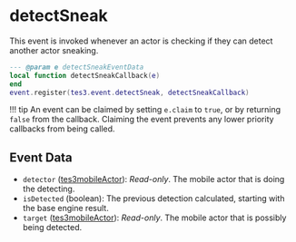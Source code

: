 <!---
	This file is autogenerated. Do not edit this file manually. Your changes will be ignored.
	More information: https://github.com/MWSE/MWSE/tree/master/docs
-->

# detectSneak
<div class="search_terms" style="display: none">detectsneak</div>

This event is invoked whenever an actor is checking if they can detect another actor sneaking.

```lua
--- @param e detectSneakEventData
local function detectSneakCallback(e)
end
event.register(tes3.event.detectSneak, detectSneakCallback)
```

!!! tip
	An event can be claimed by setting `e.claim` to `true`, or by returning `false` from the callback. Claiming the event prevents any lower priority callbacks from being called.

## Event Data

* `detector` ([tes3mobileActor](../../types/tes3mobileActor)): *Read-only*. The mobile actor that is doing the detecting.
* `isDetected` (boolean): The previous detection calculated, starting with the base engine result.
* `target` ([tes3mobileActor](../../types/tes3mobileActor)): *Read-only*. The mobile actor that is possibly being detected.

